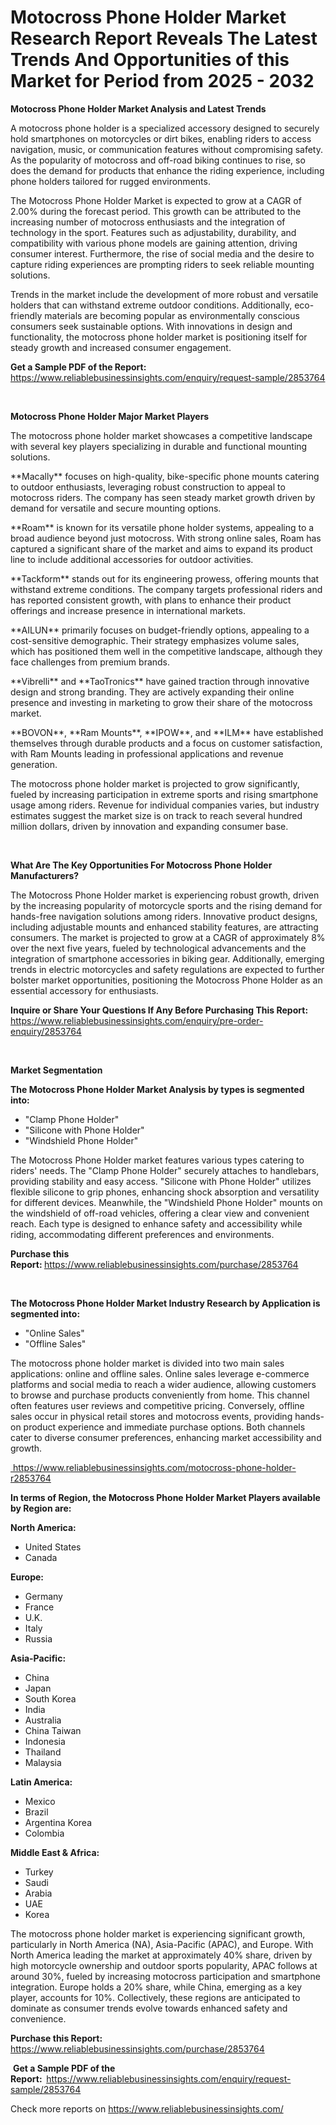<p><h1>Motocross Phone Holder Market Research Report Reveals The Latest Trends And Opportunities of this Market for Period from 2025 - 2032</h1></p><p><strong>Motocross Phone Holder Market Analysis and Latest Trends</strong></p>
<p><p>A motocross phone holder is a specialized accessory designed to securely hold smartphones on motorcycles or dirt bikes, enabling riders to access navigation, music, or communication features without compromising safety. As the popularity of motocross and off-road biking continues to rise, so does the demand for products that enhance the riding experience, including phone holders tailored for rugged environments.</p><p>The Motocross Phone Holder Market is expected to grow at a CAGR of 2.00% during the forecast period. This growth can be attributed to the increasing number of motocross enthusiasts and the integration of technology in the sport. Features such as adjustability, durability, and compatibility with various phone models are gaining attention, driving consumer interest. Furthermore, the rise of social media and the desire to capture riding experiences are prompting riders to seek reliable mounting solutions. </p><p>Trends in the market include the development of more robust and versatile holders that can withstand extreme outdoor conditions. Additionally, eco-friendly materials are becoming popular as environmentally conscious consumers seek sustainable options. With innovations in design and functionality, the motocross phone holder market is positioning itself for steady growth and increased consumer engagement.</p></p>
<p><strong>Get a Sample PDF of the Report:&nbsp;</strong> <a href="https://www.reliablebusinessinsights.com/enquiry/request-sample/2853764?utm_campaign=3383&utm_medium=2&utm_source=Github&utm_content=ia&utm_term=12032025&utm_id=motocross-phone-holder">https://www.reliablebusinessinsights.com/enquiry/request-sample/2853764</a></p>
<p>&nbsp;</p>
<p><strong>Motocross Phone Holder Major Market Players</strong></p>
<p><p>The motocross phone holder market showcases a competitive landscape with several key players specializing in durable and functional mounting solutions. </p><p>**Macally** focuses on high-quality, bike-specific phone mounts catering to outdoor enthusiasts, leveraging robust construction to appeal to motocross riders. The company has seen steady market growth driven by demand for versatile and secure mounting options. </p><p>**Roam** is known for its versatile phone holder systems, appealing to a broad audience beyond just motocross. With strong online sales, Roam has captured a significant share of the market and aims to expand its product line to include additional accessories for outdoor activities.</p><p>**Tackform** stands out for its engineering prowess, offering mounts that withstand extreme conditions. The company targets professional riders and has reported consistent growth, with plans to enhance their product offerings and increase presence in international markets.</p><p>**AILUN** primarily focuses on budget-friendly options, appealing to a cost-sensitive demographic. Their strategy emphasizes volume sales, which has positioned them well in the competitive landscape, although they face challenges from premium brands.</p><p>**Vibrelli** and **TaoTronics** have gained traction through innovative design and strong branding. They are actively expanding their online presence and investing in marketing to grow their share of the motocross market.</p><p>**BOVON**, **Ram Mounts**, **IPOW**, and **ILM** have established themselves through durable products and a focus on customer satisfaction, with Ram Mounts leading in professional applications and revenue generation.</p><p>The motocross phone holder market is projected to grow significantly, fueled by increasing participation in extreme sports and rising smartphone usage among riders. Revenue for individual companies varies, but industry estimates suggest the market size is on track to reach several hundred million dollars, driven by innovation and expanding consumer base.</p></p>
<p>&nbsp;</p>
<p><strong>What Are The Key Opportunities For Motocross Phone Holder Manufacturers?</strong></p>
<p><p>The Motocross Phone Holder market is experiencing robust growth, driven by the increasing popularity of motorcycle sports and the rising demand for hands-free navigation solutions among riders. Innovative product designs, including adjustable mounts and enhanced stability features, are attracting consumers. The market is projected to grow at a CAGR of approximately 8% over the next five years, fueled by technological advancements and the integration of smartphone accessories in biking gear. Additionally, emerging trends in electric motorcycles and safety regulations are expected to further bolster market opportunities, positioning the Motocross Phone Holder as an essential accessory for enthusiasts.</p></p>
<p><strong>Inquire or Share Your Questions If Any Before Purchasing This Report:</strong> <a href="https://www.reliablebusinessinsights.com/enquiry/pre-order-enquiry/2853764?utm_campaign=3383&utm_medium=2&utm_source=Github&utm_content=ia&utm_term=12032025&utm_id=motocross-phone-holder">https://www.reliablebusinessinsights.com/enquiry/pre-order-enquiry/2853764</a></p>
<p>&nbsp;</p>
<p><strong>Market Segmentation</strong></p>
<p><strong>The Motocross Phone Holder Market Analysis by types is segmented into:</strong></p>
<p><ul><li>"Clamp Phone Holder"</li><li>"Silicone with Phone Holder"</li><li>"Windshield Phone Holder"</li></ul></p>
<p><p>The Motocross Phone Holder market features various types catering to riders' needs. The "Clamp Phone Holder" securely attaches to handlebars, providing stability and easy access. "Silicone with Phone Holder" utilizes flexible silicone to grip phones, enhancing shock absorption and versatility for different devices. Meanwhile, the "Windshield Phone Holder" mounts on the windshield of off-road vehicles, offering a clear view and convenient reach. Each type is designed to enhance safety and accessibility while riding, accommodating different preferences and environments.</p></p>
<p><strong>Purchase this Report:&nbsp;</strong><a href="https://www.reliablebusinessinsights.com/purchase/2853764?utm_campaign=3383&utm_medium=2&utm_source=Github&utm_content=ia&utm_term=12032025&utm_id=motocross-phone-holder">https://www.reliablebusinessinsights.com/purchase/2853764</a></p>
<p>&nbsp;</p>
<p><strong>The Motocross Phone Holder Market Industry Research by Application is segmented into:</strong></p>
<p><ul><li>"Online Sales"</li><li>"Offline Sales"</li></ul></p>
<p><p>The motocross phone holder market is divided into two main sales applications: online and offline sales. Online sales leverage e-commerce platforms and social media to reach a wider audience, allowing customers to browse and purchase products conveniently from home. This channel often features user reviews and competitive pricing. Conversely, offline sales occur in physical retail stores and motocross events, providing hands-on product experience and immediate purchase options. Both channels cater to diverse consumer preferences, enhancing market accessibility and growth.</p></p>
<p><a href="https://www.reliablebusinessinsights.com/motocross-phone-holder-r2853764?utm_campaign=3383&utm_medium=2&utm_source=Github&utm_content=ia&utm_term=12032025&utm_id=motocross-phone-holder">&nbsp;https://www.reliablebusinessinsights.com/motocross-phone-holder-r2853764</a></p>
<p><strong>In terms of Region, the Motocross Phone Holder Market Players available by Region are:</strong></p>
<p>
    <p> <strong> North America: </strong>
        <ul>
            <li>United States</li>
            <li>Canada</li>
        </ul>
        </p> 
    <p> <strong> Europe: </strong>
        <ul>
            <li>Germany</li>
            <li>France</li>
            <li>U.K.</li>
            <li>Italy</li>
            <li>Russia</li>
        </ul>
        </p> 
    <p> <strong> Asia-Pacific: </strong>
        <ul>
            <li>China</li>
            <li>Japan</li>
            <li>South Korea</li>
            <li>India</li>
            <li>Australia</li>
            <li>China Taiwan</li>
            <li>Indonesia</li>
            <li>Thailand</li>
            <li>Malaysia</li>
        </ul>
        </p> 
    <p> <strong> Latin America: </strong>
        <ul>
            <li>Mexico</li>
            <li>Brazil</li>
            <li>Argentina Korea</li>
            <li>Colombia</li>
        </ul>
        </p> 
    <p> <strong> Middle East & Africa: </strong>
        <ul>
            <li>Turkey</li>
            <li>Saudi</li>
            <li>Arabia</li>
            <li>UAE</li>
            <li>Korea</li>
        </ul>
    </p>
    </p>
<p><p>The motocross phone holder market is experiencing significant growth, particularly in North America (NA), Asia-Pacific (APAC), and Europe. With North America leading the market at approximately 40% share, driven by high motorcycle ownership and outdoor sports popularity, APAC follows at around 30%, fueled by increasing motocross participation and smartphone integration. Europe holds a 20% share, while China, emerging as a key player, accounts for 10%. Collectively, these regions are anticipated to dominate as consumer trends evolve towards enhanced safety and convenience.</p></p>
<p><strong>Purchase this Report: </strong><a href="https://www.reliablebusinessinsights.com/purchase/2853764?utm_campaign=3383&utm_medium=2&utm_source=Github&utm_content=ia&utm_term=12032025&utm_id=motocross-phone-holder">https://www.reliablebusinessinsights.com/purchase/2853764</a></p>
<p>&nbsp;<strong>Get a Sample PDF of the Report:&nbsp;&nbsp;</strong><a href="https://www.reliablebusinessinsights.com/enquiry/request-sample/2853764?utm_campaign=3383&utm_medium=2&utm_source=Github&utm_content=ia&utm_term=12032025&utm_id=motocross-phone-holder">https://www.reliablebusinessinsights.com/enquiry/request-sample/2853764</a></p>
<p><strong></strong></p>
<p>Check more reports on <a href="https://www.reliablebusinessinsights.com/?utm_campaign=3383&utm_medium=2&utm_source=Github&utm_content=ia&utm_term=12032025&utm_id=motocross-phone-holder">https://www.reliablebusinessinsights.com/</a></p>